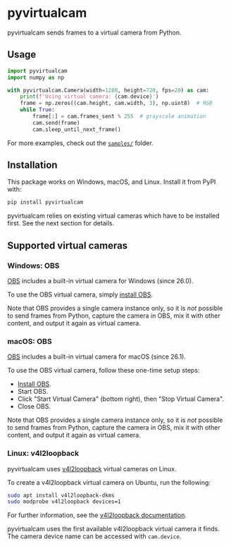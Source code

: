 # pyvirtualcam

pyvirtualcam sends frames to a virtual camera from Python.

## Usage

```py
import pyvirtualcam
import numpy as np

with pyvirtualcam.Camera(width=1280, height=720, fps=20) as cam:
    print(f'Using virtual camera: {cam.device}')
    frame = np.zeros((cam.height, cam.width, 3), np.uint8)  # RGB
    while True:
        frame[:] = cam.frames_sent % 255  # grayscale animation
        cam.send(frame)
        cam.sleep_until_next_frame()
```

For more examples, check out the [`samples/`](samples) folder.

## Installation

This package works on Windows, macOS, and Linux. Install it from PyPI with:

```sh
pip install pyvirtualcam
```

pyvirtualcam relies on existing virtual cameras which have to be installed first. See the next section for details.

## Supported virtual cameras

### Windows: OBS

[OBS](https://obsproject.com/) includes a built-in virtual camera for Windows (since 26.0).

To use the OBS virtual camera, simply [install OBS](https://obsproject.com/).

Note that OBS provides a single camera instance only, so it is *not* possible to send frames from Python, capture the camera in OBS, mix it with other content, and output it again as virtual camera.

### macOS: OBS

[OBS](https://obsproject.com/) includes a built-in virtual camera for macOS (since 26.1).

To use the OBS virtual camera, follow these one-time setup steps:
- [Install OBS](https://obsproject.com/).
- Start OBS.
- Click "Start Virtual Camera" (bottom right), then "Stop Virtual Camera".
- Close OBS.

Note that OBS provides a single camera instance only, so it is *not* possible to send frames from Python, capture the camera in OBS, mix it with other content, and output it again as virtual camera.

### Linux: v4l2loopback

pyvirtualcam uses [v4l2loopback](https://github.com/umlaeute/v4l2loopback) virtual cameras on Linux.

To create a v4l2loopback virtual camera on Ubuntu, run the following:

```sh
sudo apt install v4l2loopback-dkms
sudo modprobe v4l2loopback devices=1
```

For further information, see the [v4l2loopback documentation](https://github.com/umlaeute/v4l2loopback).

pyvirtualcam uses the first available v4l2loopback virtual camera it finds.
The camera device name can be accessed with `cam.device`.
